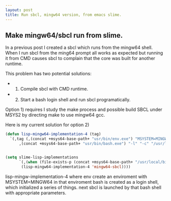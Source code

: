 ```yaml
---
layout: post
title: Run sbcl, mingw64 version, from emacs slime.
---
```

## Make mingw64/sbcl run from slime.

In a previous post I created a sbcl which runs from the mingw64 shell. When I run sbcl from the ming64 prompt all works as expected but running it from CMD causes sbcl to complain that the core was built for another runtime.

This problem has two potential solutions:

* 1) Compile sbcl with CMD runtime.
* 2) Start a bash login shell and run sbcl programatically.

Option 1) requires I study the make process and possible build SBCL under MSYS2 by directing make to use mingw64 gcc.

Here is my current solution for option 2)

```lisp
(defun lisp-mingw64-implementation-4 (tag)
  `(,tag (,(concat +msys64-base-path+ "usr/bin/env.exe") "MSYSTEM=MINGW64"
	  ,(concat +msys64-base-path+ "usr/bin/bash.exe") "-l" "-c" "/usr/local/bin/sbcl" "--noinform")))


(setq slime-lisp-implementations
      `(,(when (file-exists-p (concat +msys64-base-path+ "/usr/local/bin/sbcl.exe"))
	   (lisp-mingw64-implementation-4 'mingw64-sbcl))))

```

lisp-mingw-implementation-4 where env create an enviroment with MSYSTEM=MINGW64 in that enviroment bash is created as a login shell, which initialized a series of things. next sbcl is launched by that bash shell with appropriate parameters.